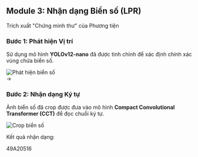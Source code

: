 <!--
  Slide này trình bày pipeline LPR theo một luồng ngang từ trái qua phải.
  Sử dụng icon mũi tên lớn và các card để biểu diễn từng bước.
  Hình ảnh minh họa thực tế cho thấy kết quả ở mỗi giai đoạn.
-->
<section 
  data-background-image="/images/backgrounds/agenda-bg.png" 
  data-background-opacity="1"
  class="h-full"
>
  <div class="w-full h-full flex flex-col justify-center items-center">
    <h2 class="text-7xl font-extrabold mb-6 text-center text-tech-highlight drop-shadow-lg">Module 3: Nhận dạng Biển số (LPR)</h2>
    <p class="text-4xl mb-14 text-center text-gray-100 font-medium">Trích xuất "Chứng minh thư" của Phương tiện</p>
    <div class="w-full max-w-9xl mx-auto flex items-center justify-center space-x-10">
      <!-- BƯỚC 1: PHÁT HIỆN BIỂN SỐ -->
      <div class="fragment w-[450px] h-full" data-fragment-index="1">
        <div class="bg-gray-900/90 p-8 rounded-xl border border-gray-700 h-full shadow-xl">
          <h3 class="text-4xl md:text-5xl font-bold text-tech-highlight text-center mb-4">Bước 1: Phát hiện Vị trí</h3>
          <p class="text-center mt-2 mb-6 text-xl md:text-2xl text-gray-50 font-semibold">Sử dụng mô hình <strong class="text-white">YOLOv12-nano</strong> đã được tinh chỉnh để xác định chính xác vùng chứa biển số.</p>
          <img src="images/lpr-step1-detection.png" alt="Phát hiện biển số" class="rounded-md shadow-lg w-full h-3/5"/>
        </div>
      </div>
      <!-- Mũi tên chỉ sang phải -->
      <div class="fragment text-8xl md:text-9xl text-tech-highlight drop-shadow-lg" data-fragment-index="2">&rarr;</div>
      <!-- BƯỚC 2: NHẬN DẠNG KÝ TỰ -->
      <div class="fragment w-1/3" data-fragment-index="3">
        <div class="bg-gray-900/90 p-8 rounded-xl border border-gray-700 h-full shadow-xl">
          <h3 class="text-4xl md:text-5xl font-bold text-tech-highlight text-center mb-4">Bước 2: Nhận dạng Ký tự</h3>
          <p class="text-center mt-2 mb-6 text-xl md:text-2xl text-gray-50 font-semibold">Ảnh biển số đã crop được đưa vào mô hình <strong class="text-white">Compact Convolutional Transformer (CCT)</strong> để đọc chuỗi ký tự.</p>
          <img src="images/lpr-step2-crop.png" alt="Crop biển số" class="rounded-md shadow-lg w-96 h-64 object-contain mx-auto"/>
          <div class="mt-6 text-center">
            <p class="text-lg md:text-xl text-gray-50 font-semibold">Kết quả nhận dạng:</p>
            <p class="font-mono text-5xl md:text-6xl bg-black/70 text-yellow-300 py-2 px-6 rounded-md inline-block tracking-widest mt-2 shadow-lg">
              49A20516
            </p>
          </div>
        </div>
      </div>
    </div>
  </div>
  </div>
</section>
